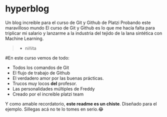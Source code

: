 # hyperblog
Un blog increible para el curso de Git y Github de Platzi
Probando este maravilloso mundo
El curso de Git  y Github es lo que me hacía falta para triplicar mi salario y lanzarme a la industria del tejido de la lana sintética con Machine Learning.
>- niñita

#En este curso vemos de todo:
* Todos los comandos de Git
* El flujo de trabajo de Github
* El verdadero amor por las buenas prácticas.
* Trucos muy locos **del** profesor.
* Las personalidades múltiples de Freddy
* Creado por el increible platzi team

Y como amable recordatorio, **este readme es un chiste**. Diseñado para el ejemplo. Sillegas acá no te lo tomes en serio.:joy:

